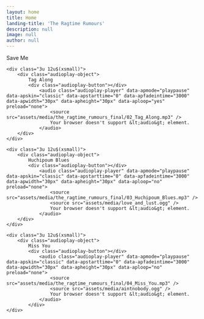```yaml
---
layout: home
title: Home
landing-title: 'The Ragtime Rumours'
description: null
image: null
author: null
---
```

<div class="row uniform">
    <div class="3u 12u$(xsmall)">
        <div class="audioplay-object">
            Save Me
            <div class="audioplay-button"></div>
                <audio class="audioplay-player" data-apmode="playpause" data-apskin="classic" data-apstarttime="0" data-apfadeintime="3000" data-apwidth="30px" data-apheight="30px" data-aploop="yes" preload="none">
                    <source src="assets/media/the_ragtime_rumours_final/01_Save_Me.mp3" />
                    <source src="assets/media/undressing_me.ogg" />
                    Your browser doesn't support &lt;audio&gt; element.
                </audio>
        </div>
    </div>
    
    <div class="3u 12u$(xsmall)">
        <div class="audioplay-object">
            Tag Along
            <div class="audioplay-button"></div>
                <audio class="audioplay-player" data-apmode="playpause" data-apskin="classic" data-apstarttime="0" data-apfadeintime="3000" data-apwidth="30px" data-apheight="30px" data-aploop="yes" preload="none">
                    <source src="assets/media/the_ragtime_rumours_final/02_Tag_Along.mp3" />
                    Your browser doesn't support &lt;audio&gt; element.
                </audio>
        </div>
    </div>
    
    <div class="3u 12u$(xsmall)">
        <div class="audioplay-object">
            Huchipoum Blues
            <div class="audioplay-button"></div>
                <audio class="audioplay-player" data-apmode="playpause" data-apskin="classic" data-apstarttime="0" data-apfadeintime="3000" data-apwidth="30px" data-apheight="30px" data-aploop="no" preload="none">
                    <source src="assets/media/the_ragtime_rumours_final/03_Huchipoum_Blues.mp3" />
                    <source src="assets/media/love_and_lust.ogg" />
                    Your browser doesn't support &lt;audio&gt; element.
                </audio>
        </div>
    </div>

    <div class="3u 12u$(xsmall)">
        <div class="audioplay-object">
            Miss You
            <div class="audioplay-button"></div>
                <audio class="audioplay-player" data-apmode="playpause" data-apskin="classic" data-apstarttime="0" data-apfadeintime="3000" data-apwidth="30px" data-apheight="30px" data-aploop="no" preload="none">
                    <source src="assets/media/the_ragtime_rumours_final/04_Miss_You.mp3" />
                    <source src="assets/media/aintnobody.ogg" />
                    Your browser doesn't support &lt;audio&gt; element.
                </audio>
            </div>
    </div>
    
</div>

            
